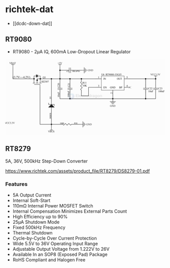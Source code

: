 
# richtek-dat

- [[dcdc-down-dat]]

## RT9080 

- RT9080 - 2μA IQ, 600mA Low-Dropout Linear Regulator

![](2024-12-26-15-23-57.png)


## RT8279 

5A, 36V, 500kHz Step-Down Converter

https://www.richtek.com/assets/product_file/RT8279/DS8279-01.pdf

### Features

-  5A Output Current
-  Internal Soft-Start
-  110mΩ Internal Power MOSFET Switch
-  Internal Compensation Minimizes External Parts Count
-  High Efficiency up to 90%
-  25μA Shutdown Mode
-  Fixed 500kHz Frequency
-  Thermal Shutdown
-  Cycle-by-Cycle Over Current Protection
-  Wide 5.5V to 36V Operating Input Range
-  Adjustable Output Voltage from 1.222V to 26V
-  Available In an SOP8 (Exposed Pad) Package
-  RoHS Compliant and Halogen Free






